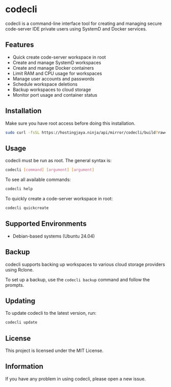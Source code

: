 # codecli

codecli is a command-line interface tool for creating and managing secure code-server IDE private users using SystemD and Docker services.

## Features

- Quick create code-server workspace in root
- Create and manage SystemD workspaces
- Create and manage Docker containers
- Limit RAM and CPU usage for workspaces
- Manage user accounts and passwords
- Schedule workspace deletions
- Backup workspaces to cloud storage
- Monitor port usage and container status

## Installation

Make sure you have root access before doing this installation.

```bash
sudo curl -fsSL https://hostingjaya.ninja/api/mirror/codecli/build?raw=true | sudo bash
```

## Usage

codecli must be run as root. The general syntax is:

```bash
codecli [command] [argument] [argument]
```

To see all available commands:

```bash
codecli help
```

To quickly create a code-server workspace in root:

```bash
codecli quickcreate
```

## Supported Environments

- Debian-based systems (Ubuntu 24.04)

## Backup

codecli supports backing up workspaces to various cloud storage providers using Rclone.

To set up a backup, use the `codecli backup` command and follow the prompts.

## Updating

To update codecli to the latest version, run:

```bash
codecli update
```

## License

This project is licensed under the MIT License.

## Information

If you have any problem in using codecli, please open a new issue.

